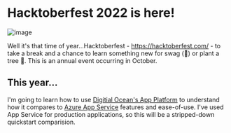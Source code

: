 # Hacktoberfest 2022 is here!

![image](https://user-images.githubusercontent.com/10120600/198370422-e24494e8-65eb-4440-a9fc-f9cfce44c49b.png)

Well it's that time of year...Hacktoberfest - https://hacktoberfest.com/ - to take a break and a chance to learn something new for swag (:tshirt:) or plant a tree :deciduous_tree:.  This is an annual event occurring in October.

## This year...

I'm going to learn how to use <a href="https://www.digitalocean.com/products/app-platform" target="_blank">Digitial Ocean's App Platform</a> to understand how it compares to <a href="https://azure.microsoft.com/en-us/products/app-service/" target="_blank">Azure App Service</a> features and ease-of-use.  I've used App Service for production applications, so this will be a stripped-down quickstart comparision.
